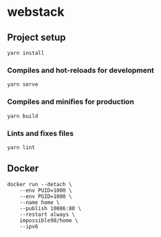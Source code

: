 # webstack

## Project setup
```
yarn install
```

### Compiles and hot-reloads for development
```
yarn serve
```

### Compiles and minifies for production
```
yarn build
```

### Lints and fixes files
```
yarn lint
```

## Docker

```
docker run --detach \
    --env PUID=1000 \
    --env PGID=1000 \
    --name home \
    --publish 10086:80 \
    --restart always \
    impossible98/home \
    --ipv6
```
